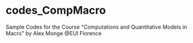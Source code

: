 # codes_CompMacro
Sample Codes for the Course "Computations and Quantitative Models in Macro" by Alex Monge @EUI Florence
